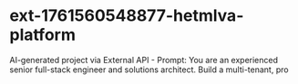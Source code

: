 # ext-1761560548877-hetmlva-platform
AI-generated project via External API - Prompt: You are an experienced senior full-stack engineer and solutions architect. Build a multi-tenant, pro
